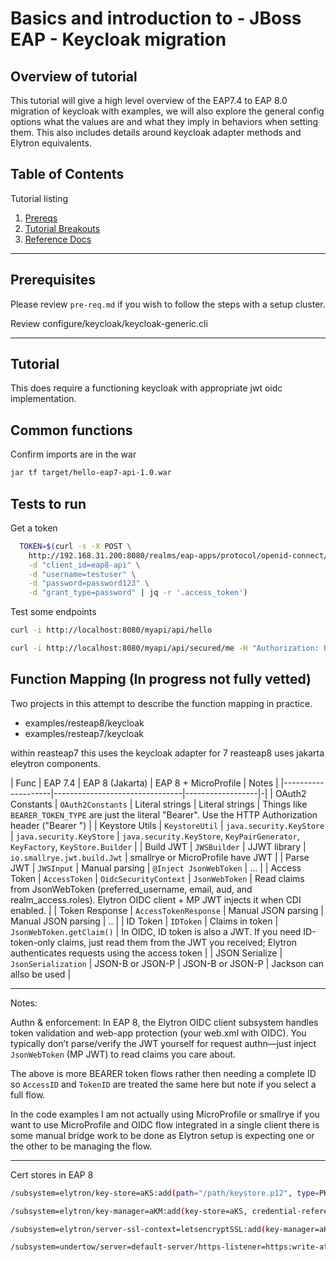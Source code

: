 # Basics and introduction to - JBoss EAP - Keycloak migration

## Overview of tutorial

This tutorial will give a high level overview of the EAP7.4 to EAP 8.0 migration of keycloak with examples, we will also explore the general config options what the values are and what they imply in behaviors when setting them.  This also includes details around keycloak adapter methods and Elytron equivalents.

## Table of Contents

Tutorial listing

1. [Prereqs](#prerequisites)
2. [Tutorial Breakouts](#tutorials)
3. [Reference Docs](#reference-docs)

---

## Prerequisites

Please review `pre-req.md` if you wish to follow the steps with a setup cluster.

Review configure/keycloak/keycloak-generic.cli

---

## Tutorial

This does require a functioning keycloak with appropriate jwt oidc implementation.



## Common functions

Confirm imports are in the war

```bash
jar tf target/hello-eap7-api-1.0.war
```

## Tests to run

Get a token

```bash
  TOKEN=$(curl -s -X POST \
    http://192.168.31.200:8080/realms/eap-apps/protocol/openid-connect/token \
    -d "client_id=eap8-api" \
    -d "username=testuser" \
    -d "password=password123" \
    -d "grant_type=password" | jq -r '.access_token')
```

Test some endpoints

```bash
curl -i http://localhost:8080/myapi/api/hello

curl -i http://localhost:8080/myapi/api/secured/me -H "Authorization: Bearer $TOKEN"
```

## Function Mapping (In progress not fully vetted)

Two projects in this attempt to describe the function mapping in practice.

- examples/resteap8/keycloak
- examples/resteap7/keycloak

within reasteap7 this uses the keycloak adapter for 7
reasteap8 uses jakarta eleytron components.


| Func | EAP 7.4 | EAP 8 (Jakarta) | EAP 8 + MicroProfile | Notes |
|--------------------|--------------------------------|------------------|-|
| OAuth2 Constants | `OAuth2Constants` | Literal strings | Literal strings | Things like `BEARER_TOKEN_TYPE` are just the literal "Bearer". Use the HTTP Authorization header ("Bearer <token>") |
| Keystore Utils | `KeystoreUtil` | `java.security.KeyStore` | `java.security.KeyStore` | `java.security.KeyStore`, `KeyPairGenerator`, `KeyFactory`, `KeyStore.Builder` |
| Build JWT | `JWSBuilder` | JJWT library | `io.smallrye.jwt.build.Jwt` | smallrye or MicroProfile have JWT |
| Parse JWT | `JWSInput` | Manual parsing | `@Inject JsonWebToken` | ... |
| Access Token | `AccessToken` | `OidcSecurityContext` | `JsonWebToken` | Read claims from JsonWebToken (preferred_username, email, aud, and realm_access.roles). Elytron OIDC client + MP JWT injects it when CDI enabled. |
| Token Response | `AccessTokenResponse` | Manual JSON parsing | Manual JSON parsing | .. |
| ID Token | `IDToken` | Claims in token | `JsonWebToken.getClaim()` | In OIDC, ID token is also a JWT. If you need ID-token-only claims, just read them from the JWT you received; Elytron authenticates requests using the access token |
| JSON Serialize | `JsonSerialization` | JSON-B or JSON-P | JSON-B or JSON-P | Jackson can allso be used |



---

Notes:

Authn & enforcement: In EAP 8, the Elytron OIDC client subsystem handles token validation and web-app protection (your web.xml with <auth-method>OIDC</auth-method>). You typically don’t parse/verify the JWT yourself for request authn—just inject `JsonWebToken` (MP JWT) to read claims you care about.

The above is more BEARER token flows rather then needing a complete ID so `AccessID` and `TokenID` are treated the same here but note if you select a full flow.

In the code examples I am not actually using MicroProfile or smallrye if you want to use MicroProfile and OIDC flow integrated in a single client there is some manual bridge work to be done as Elytron setup is expecting one or the other to be managing the flow.

---

Cert stores in EAP 8

```bash
/subsystem=elytron/key-store=aKS:add(path="/path/keystore.p12", type=PKCS12, credential-reference={clear-text="somepassword"})
```

```bash
/subsystem=elytron/key-manager=aKM:add(key-store=aKS, credential-reference={clear-text="somepassword"})
```

```bash
/subsystem=elytron/server-ssl-context=letsencryptSSL:add(key-manager=aKM, protocols=["TLSv1.3","TLSv1.2"])
```

```bash
/subsystem=undertow/server=default-server/https-listener=https:write-attribute(name=ssl-context, value=letsencryptSSL)
```